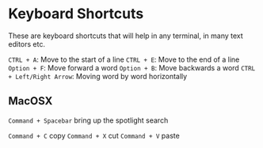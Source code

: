 # Keyboard Shortcuts

These are keyboard shortcuts that will help in any terminal, in many text editors etc.

`CTRL + A`: Move to the start of a line
`CTRL + E`: Move to the end of a line
`Option + F`: Move forward a word
`Option + B`: Move backwards a word
`CTRL + Left/Right Arrow`: Moving word by word horizontally

## MacOSX

`Command + Spacebar` bring up the spotlight search

`Command + C` copy
`Command + X` cut
`Command + V` paste